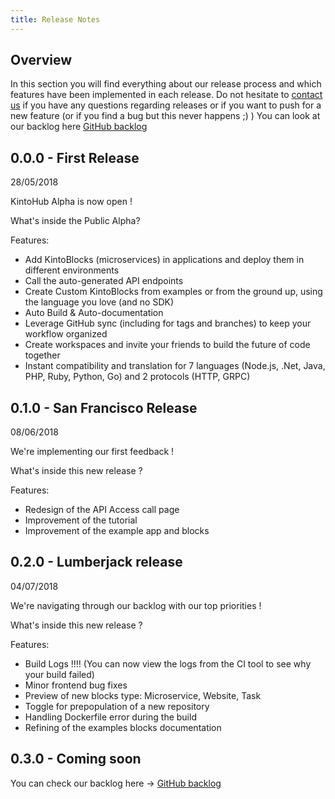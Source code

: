 ```yaml
---
title: Release Notes
---
```


## Overview

In this section you will find everything about our release process and which features have been implemented in each release. Do not hesitate to [contact us](https://www.kintohub.com/contactus/) if you have any questions regarding releases or if you want to push for a new feature (or if you find a bug but this never happens ;) )
You can look at our backlog here [GitHub backlog](https://github.com/kintohub/backlog)


## 0.0.0 - First Release

28/05/2018

KintoHub Alpha is now open !

What's inside the Public Alpha?

Features:

* Add KintoBlocks (microservices) in applications and deploy them in different environments
* Call the auto-generated API endpoints
* Create Custom KintoBlocks from examples or from the ground up, using the language you love (and no SDK)
* Auto Build & Auto-documentation
* Leverage GitHub sync (including for tags and branches) to keep your workflow organized
* Create workspaces and invite your friends to build the future of code together
* Instant compatibility and translation for 7 languages (Node.js, .Net, Java, PHP, Ruby, Python, Go) and 2 protocols (HTTP, GRPC)

## 0.1.0 - San Francisco Release

08/06/2018

We're implementing our first feedback !

What's inside this new release ?

Features:

* Redesign of the API Access call page
* Improvement of the tutorial
* Improvement of the example app and blocks

## 0.2.0 - Lumberjack release

04/07/2018

We're navigating through our backlog with our top priorities !

What's inside this new release ?

Features:

* Build Logs !!!! (You can now view the logs from the CI tool to see why your build failed)
* Minor frontend bug fixes
* Preview of new blocks type: Microservice, Website, Task
* Toggle for prepopulation of a new repository 
* Handling Dockerfile error during the build
* Refining of the examples blocks documentation

## 0.3.0 - Coming soon

You can check our backlog here -> [GitHub backlog](https://github.com/kintohub/backlog)